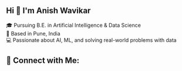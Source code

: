 ## Hi 👋 I'm Anish Wavikar

 
 
🎓 Pursuing B.E. in Artificial Intelligence & Data Science  
📍 Based in Pune, India  
💻 Passionate about AI, ML, and solving real-world problems with data
## 🔗 Connect with Me:
